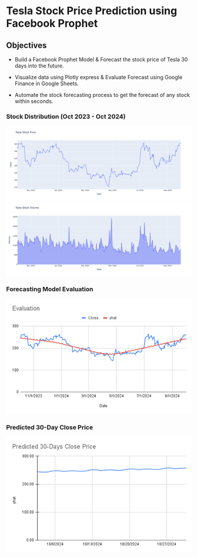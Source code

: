 # Tesla Stock Price Prediction using Facebook Prophet

## Objectives
- Build a Facebook Prophet Model & Forecast the stock price of Tesla 30 days into the future.

- Visualize data using Plotly express & Evaluate Forecast using Google Finance in Google Sheets.

- Automate the stock forecasting process to get the forecast of any stock within seconds.

### Stock Distribution (Oct 2023 - Oct 2024)
<img src="tesla_stock_price.png">
<img src="tesla_stock_volume.png">

### Forecasting Model Evaluation
<img src="Evaluation.png">

### Predicted 30-Day Close Price
<img src="Predicted 30-Days Close Price.png">
